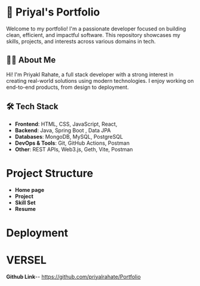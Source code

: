 # 🚀 Priyal's Portfolio

Welcome to my portfolio! I'm a passionate developer focused on building clean, efficient, and impactful software. This repository showcases my skills, projects, and interests across various domains in tech.

## 🧑‍💻 About Me

Hi! I'm  Priyakl Rahate, a full stack developer with a strong interest in creating real-world solutions using modern technologies. I enjoy working on end-to-end products, from design to deployment.

## 🛠️ Tech Stack

- **Frontend**: HTML, CSS, JavaScript, React, 
- **Backend**:  Java, Spring Boot , Data JPA
- **Databases**: MongoDB, MySQL, PostgreSQL
- **DevOps & Tools**: Git, GitHub Actions, Postman
- **Other**: REST APIs,  Web3.js, Geth, Vite, Postman

# Project Structure 
- **Home page**
- **Project**
- **Skill Set**
- **Resume**

 # Deployment 
  # **VERSEL** 
  


 **Github Link**-- https://github.com/priyalrahate/Portfolio
